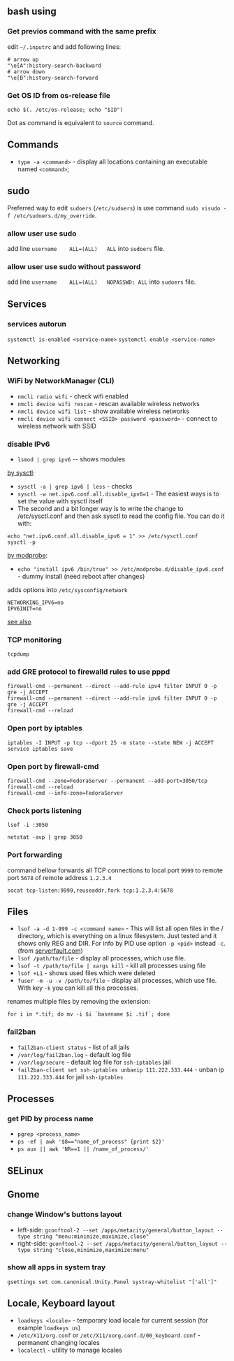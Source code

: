 bash using
----------

### Get previos command with the same prefix

edit `~/.inputrc` and add following lines:

```
# arrow up
"\e[A":history-search-backward
# arrow down
"\e[B":history-search-forward
```


### Get OS ID from os-release file

`echo $(. /etc/os-release; echo "$ID")`

Dot as command is equivalent to `source` command.


Commands
--------

- `type -a <command>` - display all locations containing an executable named `<command>`;


sudo
----

Preferred way to edit `sudoers` (`/etc/sudoers`) is use command
`sudo visudo -f /etc/sudoers.d/my_override`.



### allow user use sudo

add line `username    ALL=(ALL)   ALL` into `sudoers` file.

### allow user use sudo without password

add line `username    ALL=(ALL)   NOPASSWD: ALL` into `sudoers` file.


Services
--------

### services autorun
```systemctl is-enabled <service-name>```
```systemctl enable <service-name>```


Networking
----------

### WiFi by NetworkManager (CLI)

- `nmcli radio wifi` - check wifi enabled 
- `nmcli device wifi rescan` - rescan available wireless networks 
- `nmcli device wifi list` - show available wireless networks
- `nmcli device wifi connect <SSID> password <password>` - connect to wireless network with SSID <SSID>

### disable IPv6

- `lsmod | grep ipv6` -- shows modules

[by sysctl](https://www.nbalonso.com/disable-ipv6-on-fedora-20/):
- `sysctl -a | grep ipv6 | less` - checks
- `sysctl -w net.ipv6.conf.all.disable_ipv6=1` - The easiest ways is to set the value with sysctl itself
- The second and a bit longer way is to write the change to /etc/sysctl.conf and then ask sysctl to read the config file. You can do it with:
```
echo "net.ipv6.conf.all.disable_ipv6 = 1" >> /etc/sysctl.conf
sysctl -p
```

[by modprobe](http://linoxide.com/linux-how-to/disable-ipv6-centos-fedora-rhel/):
- `echo "install ipv6 /bin/true" >> /etc/modprobe.d/disable_ipv6.conf` - dummy install (need reboot after changes)
 


adds options into `/etc/sysconfig/network`
```
NETWORKING_IPV6=no
IPV6INIT=no
```

[see also](https://www.g-loaded.eu/2008/05/12/how-to-disable-ipv6-in-fedora-and-centos/)


### TCP monitoring

`tcpdump`


### add GRE protocol to firewalld rules to use pppd

```
firewall-cmd --permanent --direct --add-rule ipv4 filter INPUT 0 -p gre -j ACCEPT
firewall-cmd --permanent --direct --add-rule ipv6 filter INPUT 0 -p gre -j ACCEPT
firewall-cmd --reload
```

### Open port by iptables
```
iptables -I INPUT -p tcp --dport 25 -m state --state NEW -j ACCEPT
service iptables save
```

### Open port by firewall-cmd
```
firewall-cmd --zone=FedoraServer --permanent --add-port=3050/tcp
firewall-cmd --reload
firewall-cmd --info-zone=FedoraServer
```


### Check ports listening
```
lsof -i :3050
```

```
netstat -avp | grep 3050
```


### Port forwarding

command bellow forwards all TCP connections to local port `9999` to remote port `5678` of remote address `1.2.3.4`

```
socat tcp-listen:9999,reuseaddr,fork tcp:1.2.3.4:5678
```




Files
-----
- `lsof -a -d 1-999 -c <command name>` - This will list all open files in the / directory,
which is everything on a linux filesystem.
Just tested and it shows only REG and DIR. For info by PID use option `-p <pid>` instead `-c`.
(from [serverfault.com](https://serverfault.com/questions/106398/lsof-restrict-output-to-physical-files-only-how))
- `lsof /path/to/file` - display all processes, which use file.
- `lsof -t /path/to/file | xargs kill` - kill all processes using file
- `lsof +L1` - shows used files which were deleted
- `fuser -m -u -v /path/to/file` - display all processes, which use file.
With key `-k` you can kill all this processes.

renames multiple files by removing the extension:

```
for i in *.tif; do mv -i $i `basename $i .tif`; done
```


### fail2ban

- `fail2ban-client status` - list of all jails
- `/var/log/fail2ban.log` - default log file
- `/var/log/secure` - default log file for `ssh-iptables` jail
- `fail2ban-client set ssh-iptables unbanip 111.222.333.444` - unban ip `111.222.333.444` for jail `ssh-iptables`

Processes
---------

### get PID by process name

- `pgrep <process_name>` 
- `ps -ef | awk '$8=="name_of_process" {print $2}'`
- `ps aux || awk 'NR==1 || /name_of_process/'`

SELinux
-------



Gnome
------

### change Window's buttons layout
- left-side: ```gconftool-2 --set /apps/metacity/general/button_layout --type string "menu:minimize,maximize,close" ```
- right-side: ```gconftool-2 --set /apps/metacity/general/button_layout --type string "close,minimize,maximize:menu"```


### show all apps in system tray
```
gsettings set com.canonical.Unity.Panel systray-whitelist "['all']"
```


Locale, Keyboard layout
-----------------------

- `loadkeys <locale>` - temporary load locale for current session (for example `loadkeys us`)
- `/etc/X11/org.conf` or `/etc/X11/xorg.conf.d/00_keyboard.conf` - permanent changing locales
- `localectl` - utility to manage locales
